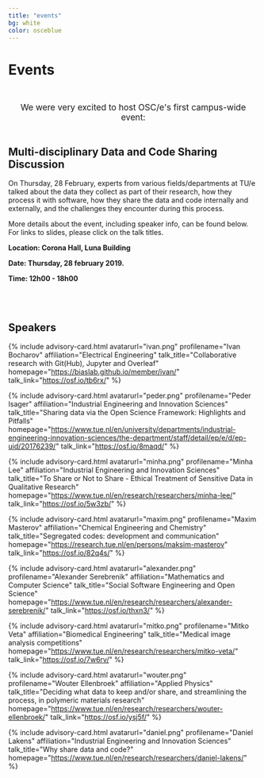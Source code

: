 ```yaml
---
title: "events"
bg: white
color: osceblue
---
```


<a id="events"></a>

# Events

<br><center style="font-size: 17px"> We were very excited to host OSC/e's first campus-wide event:</center><br>

## Multi-disciplinary Data and Code Sharing Discussion

On Thursday, 28 February, experts from various fields/departments at TU/e talked about the data they collect as part of their research, how they process it with software, how they share the data and code internally and externally, and the challenges they encounter during this process. 

More details about the event, including speaker info, can be found below. For links to slides, please click on the talk titles.

**Location: Corona Hall, Luna Building**

**Date: Thursday, 28 february 2019.**

**Time: 12h00 - 18h00**

<br>
<br>

## Speakers

<div id="profile-container">

{% include advisory-card.html avatarurl="ivan.png" profilename="Ivan Bocharov" affiliation="Electrical Engineering" talk_title="Collaborative research with Git(Hub), Jupyter and Overleaf" homepage="https://biaslab.github.io/member/ivan/" talk_link="https://osf.io/tb6rx/" %}

{% include advisory-card.html avatarurl="peder.png" profilename="Peder Isager" affiliation="Industrial Engineering and Innovation Sciences" talk_title="Sharing data via the Open Science Framework: Highlights and Pitfalls" homepage="https://www.tue.nl/en/university/departments/industrial-engineering-innovation-sciences/the-department/staff/detail/ep/e/d/ep-uid/20176239/" talk_link="https://osf.io/8maqd/" %}

{% include advisory-card.html avatarurl="minha.png" profilename="Minha Lee" affiliation="Industrial Engineering and Innovation Sciences" talk_title="To Share or Not to Share - Ethical Treatment of Sensitive Data in Qualitative Research" homepage="https://www.tue.nl/en/research/researchers/minha-lee/" talk_link="https://osf.io/5w3zb/" %}

</div>

<div id="profile-container">

{% include advisory-card.html avatarurl="maxim.png" profilename="Maxim Masterov" affiliation="Chemical Engineering and Chemistry" talk_title="Segregated codes: development and communication" homepage="https://research.tue.nl/en/persons/maksim-masterov" talk_link="https://osf.io/82q4s/" %}

{% include advisory-card.html avatarurl="alexander.png" profilename="Alexander Serebrenik" affiliation="Mathematics and Computer Science" talk_title="Social Software Engineering and Open Science" homepage="https://www.tue.nl/en/research/researchers/alexander-serebrenik/" talk_link="https://osf.io/thxn3/" %}

{% include advisory-card.html avatarurl="mitko.png" profilename="Mitko Veta" affiliation="Biomedical Engineering" talk_title="Medical image analysis competitions" homepage="https://www.tue.nl/en/research/researchers/mitko-veta/" talk_link="https://osf.io/7w6rv/" %}

</div>

<div id="profile-container">

{% include advisory-card.html avatarurl="wouter.png" profilename="Wouter Ellenbroek" affiliation="Applied Physics" talk_title="Deciding what data to keep and/or share, and streamlining the process, in polymeric materials research" homepage="https://www.tue.nl/en/research/researchers/wouter-ellenbroek/" talk_link="https://osf.io/ysj5f/" %}

{% include advisory-card.html avatarurl="daniel.png" profilename="Daniel Lakens" affiliation="Industrial Engineering and Innovation Sciences" talk_title="Why share data and code?" homepage="https://www.tue.nl/en/research/researchers/daniel-lakens/" %}

</div>


